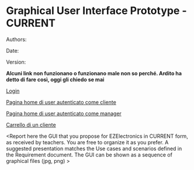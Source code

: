 # Graphical User Interface Prototype - CURRENT

Authors:

Date:

Version:

__Alcuni link non funzionano o funzionano male non so perché. Ardito ha detto di fare così, oggi gli chiedo se mai__

[Login](/media/GUI_prototypes.pdf#login_form)

[Pagina home di user autenticato come cliente](/media/GUI_prototypes.pdf#home_user)

[Pagina home di user autenticato come manager](/media/GUI_prototypes.pdf#home_user-(home_manager_standard))

[Carrello di un cliente](/media/GUI_prototypes.pdf/#cart_products)

\<Report here the GUI that you propose for EZElectronics in CURRENT form, as received by teachers. You are free to organize it as you prefer. A suggested presentation matches the Use cases and scenarios defined in the Requirement document. The GUI can be shown as a sequence of graphical files (jpg, png) >
